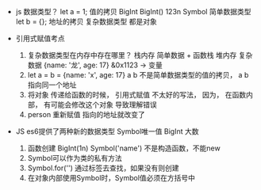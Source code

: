 - js  数据类型？
    let  a = 1;     值的拷贝
    BigInt
        BigInt() 123n
    Symbol
    简单数据类型
    let b = {};     地址的拷贝
    复杂数据类型
        都是对象 
    

- 引用式赋值考点
    1. 复杂数据类型在内存中存在哪里？
        栈内存   简单数据  +  函数栈
        堆内存  复杂数据     {name: '龙', age: 17}   &0x1123 -> 变量 
    2.  let a = b =  {name: 'x', age: 17}     a   b   不是简单数据类型的值的拷贝， 
        a b 指向同一个地址  
    3. 将对象 传递给函数的时候， 引用式赋值  不太好的写法， 因为， 在函数内部，
        有可能会修改这个对象 导致理解错误 
    4. person 重新赋值   指向的地址就改变了 

- JS es6提供了两种新的数据类型 Symbol唯一值 BigInt 大数
    1. 函数创建 BigInt(1n) Symbol('name')
        不是构造函数，不能new
    2. Symbol可以作为类的私有方法
    3. Symbol.for('') 通过标签去查找，如果没有则创建
    4. 在对象内部使用Symbol时，Symbol值必须在方括号中
    